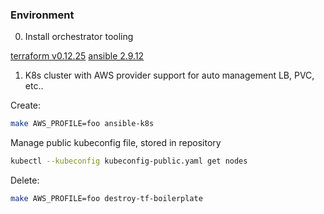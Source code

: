 ### Environment

0. Install orchestrator tooling

[terraform  v0.12.25](https://learn.hashicorp.com/tutorials/terraform/install-cli)
[ansible 2.9.12](https://docs.ansible.com/ansible/latest/installation_guide/intro_installation.html)

1. K8s cluster with AWS provider support for auto management LB, PVC, etc..

Create:

```bash
make AWS_PROFILE=foo ansible-k8s
```

Manage public kubeconfig file, stored in repository
```bash
kubectl --kubeconfig kubeconfig-public.yaml get nodes
```

Delete:

```bash
make AWS_PROFILE=foo destroy-tf-boilerplate
```
